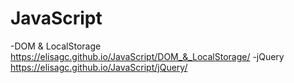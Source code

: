 # JavaScript

-DOM & LocalStorage    https://elisagc.github.io/JavaScript/DOM_&_LocalStorage/
-jQuery                https://elisagc.github.io/JavaScript/jQuery/
